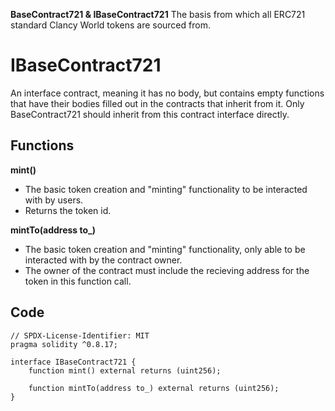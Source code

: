 **BaseContract721 & IBaseContract721**
The basis from which all ERC721 standard Clancy World tokens are sourced from.
# IBaseContract721
An interface contract, meaning it has no body, but contains empty functions that have their bodies filled out in the contracts that inherit from it. Only BaseContract721 should inherit from this contract interface directly.
## Functions
**mint()**
- The basic token creation and "minting" functionality to be interacted with by users.
- Returns the token id.

**mintTo(address to_)**
- The basic token creation and "minting" functionality, only able to be interacted with by the contract owner.
- The owner of the contract must include the recieving address for the token in this function call.

## Code
```
// SPDX-License-Identifier: MIT
pragma solidity ^0.8.17;

interface IBaseContract721 {
    function mint() external returns (uint256);

    function mintTo(address to_) external returns (uint256);
}
```